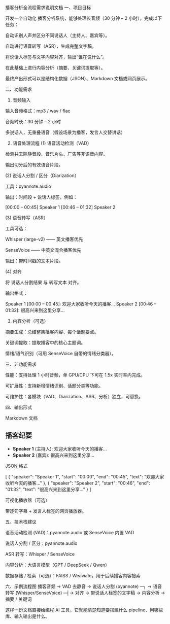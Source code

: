 播客分析全流程需求说明文档
一、项目目标

开发一个自动化 播客分析系统，能够处理长音频（30 分钟 – 2 小时），完成以下任务：

自动识别人声并区分不同说话人（主持人、嘉宾等）。

自动进行语音转写（ASR），生成完整文字稿。

将说话人标签与文字内容对齐，输出“谁在说什么”。

在此基础上进行内容分析（摘要、关键词提取等）。

最终产出形式可以是结构化数据（JSON）、Markdown 文档或网页展示。

二、功能需求
1. 音频输入

输入音频格式：mp3 / wav / flac

音频时长：30 分钟 – 2 小时

多说话人，无重叠语音（假设场景为播客，发言人交替讲话）

2. 语音处理流程
(1) 语音活动检测（VAD）

检测并去除静音段、音乐片头、广告等非语音内容。

输出切分后的有效语音片段。

(2) 说话人分割 / 区分（Diarization）

工具：pyannote.audio

输出：时间段 + 说话人标签，例如：

[00:00 – 00:45] Speaker 1
[00:46 – 01:32] Speaker 2

(3) 语音转写（ASR）

工具可选：

Whisper (large-v2) —— 英文播客优先

SenseVoice —— 中英文混合播客优先

输出：带时间戳的文本片段。

(4) 对齐

将 说话人分割结果 与 转写文本 对齐。

输出格式：

Speaker 1 [00:00 – 00:45]: 欢迎大家收听今天的播客...
Speaker 2 [00:46 – 01:32]: 很高兴来到这里分享...

3. 内容分析（可选）

摘要生成：总结整集播客内容、每个话题要点。

关键词提取：提取播客中的核心主题词。

情绪/语气识别（可用 SenseVoice 自带的情绪分类器）。

三、非功能需求

性能：支持处理 1 小时音频，单 GPU/CPU 下可在 1.5x 实时率内完成。

可扩展性：支持新增情绪识别、话题分类等功能。

可维护性：各模块（VAD、Diarization、ASR、分析）独立，可替换。

四、输出形式

Markdown 文档

## 播客纪要
- **Speaker 1** (主持人): 欢迎大家收听今天的播客...
- **Speaker 2** (嘉宾): 很高兴来到这里分享...


JSON 格式

[
  {
    "speaker": "Speaker 1",
    "start": "00:00",
    "end": "00:45",
    "text": "欢迎大家收听今天的播客..."
  },
  {
    "speaker": "Speaker 2",
    "start": "00:46",
    "end": "01:32",
    "text": "很高兴来到这里分享..."
  }
]


可视化播放器（可选）

带逐句字幕 + 发言人标签的网页播放器。

五、技术栈建议

语音活动检测 (VAD)：pyannote.audio 或 SenseVoice 内置 VAD

说话人分割 / 区分：pyannote.audio

ASR 转写：Whisper / SenseVoice

内容分析：大语言模型（GPT / DeepSeek / Qwen）

数据存储 / 检索（可选）：FAISS / Weaviate，用于后续播客内容搜索

六、示例流程图
播客音频 → VAD 去静音
          → 说话人分割 (pyannote) ─┐
          → 语音转写 (Whisper/SenseVoice) ─┤→ 对齐 → 带说话人标签的文字稿
                                         → 内容分析 → 摘要 / 关键词


这样一份文档直接给编程 AI 工具，它就能清楚知道要搭建什么 pipeline、用哪些库、输入输出是什么。
